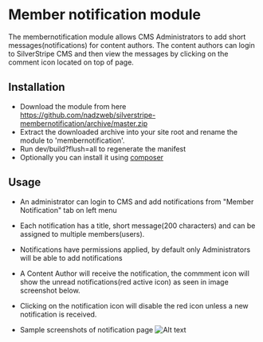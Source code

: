 # Member notification module #
The membernotification module allows CMS Administrators to add short messages(notifications) for content authors. The content authors can login to SilverStripe CMS and then view the messages by clicking on the comment icon located on top of page.


## Installation ##
* Download the module from here https://github.com/nadzweb/silverstripe-membernotification/archive/master.zip
* Extract the downloaded archive into your site root and rename the module to 'membernotification'.
* Run dev/build?flush=all to regenerate the manifest
* Optionally you can install it using [composer](https://packagist.org/packages/nadzweb/membernotification)

## Usage
* An administrator can login to CMS and add notifications from "Member Notification" tab on left menu
* Each notification has a title, short message(200 characters) and can be assigned to multiple members(users).
* Notifications have permissions applied, by default only Administrators will be able to add notifications
* A Content Author will receive the notification, the commment icon will show the unread notifications(red active icon) as seen in image screenshot below.
* Clicking on the notification icon will disable the red icon unless a new notification is received.

* Sample screenshots of notification page
![Alt text](https://raw.githubusercontent.com/nadzweb/silverstripe-membernotification/master/docs/screengrab01.jpg "Member Notification")